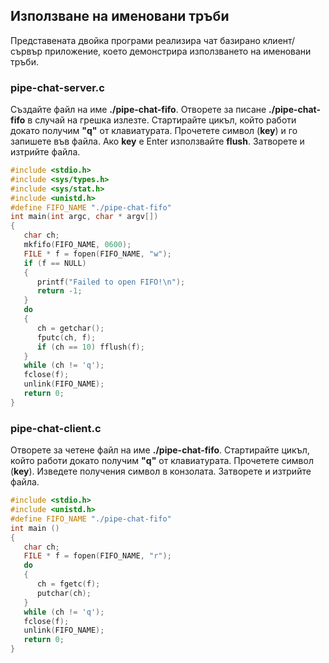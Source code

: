 ## Използване на именовани тръби
Представената двойка програми реализира чат базирано клиент/сървър приложение, което демонстрира използването на именовани тръби.

### pipe-chat-server.c

Създайте файл на име **./pipe-chat-fifo**. 
Отворете за писане **./pipe-chat-fifo** в случай на грешка излезте. 
Стартирайте цикъл, който работи докато получим **"q"** от клавиатурата. 
Прочетете символ (**key**) и го запишете във файла. 
Ако **key** е Enter използвайте **flush**. 
Затворете и изтрийте файла. 

```c
#include <stdio.h>
#include <sys/types.h>
#include <sys/stat.h>
#include <unistd.h>
#define FIFO_NAME "./pipe-chat-fifo"
int main(int argc, char * argv[]) 
{
   char ch;
   mkfifo(FIFO_NAME, 0600);
   FILE * f = fopen(FIFO_NAME, "w");
   if (f == NULL)
   {
      printf("Failed to open FIFO!\n");
      return -1;
   }
   do 
   {
      ch = getchar();
      fputc(ch, f);
      if (ch == 10) fflush(f);
   } 
   while (ch != 'q');
   fclose(f);
   unlink(FIFO_NAME);
   return 0;
}
```

### pipe-chat-client.c

Отворете за четене файл на име **./pipe-chat-fifo**. 
Стартирайте цикъл, който работи докато получим **"q"** от клавиатурата. 
Прочетете символ (**key**). 
Изведете получения символ в конзолата. 
Затворете и изтрийте файла. 

```c
#include <stdio.h>
#include <unistd.h>
#define FIFO_NAME "./pipe-chat-fifo"
int main ()
{
   char ch;
   FILE * f = fopen(FIFO_NAME, "r");
   do
   {
      ch = fgetc(f);
      putchar(ch);
   } 
   while (ch != 'q');
   fclose(f);
   unlink(FIFO_NAME);
   return 0;
}
```
